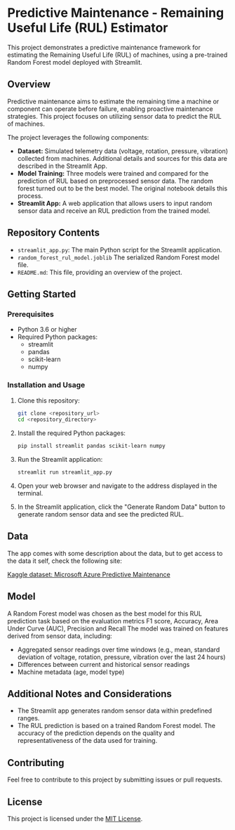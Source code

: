 # Predictive Maintenance - Remaining Useful Life (RUL) Estimator

This project demonstrates a predictive maintenance framework for estimating the Remaining Useful Life (RUL) of machines, using a pre-trained Random Forest model deployed with Streamlit.

## Overview

Predictive maintenance aims to estimate the remaining time a machine or component can operate before failure, enabling proactive maintenance strategies. This project focuses on utilizing sensor data to predict the RUL of machines.

The project leverages the following components:

*   **Dataset:** Simulated telemetry data (voltage, rotation, pressure, vibration) collected from machines.  Additional details and sources for this data are described in the Streamlit App.
*   **Model Training:**  Three models were trained and compared for the prediction of RUL based on preprocessed sensor data. The random forest turned out to be the best model. The original notebook details this process.
*   **Streamlit App:** A web application that allows users to input random sensor data and receive an RUL prediction from the trained model.

## Repository Contents
*   `streamlit_app.py`: The main Python script for the Streamlit application.
*   `random_forest_rul_model.joblib` The serialized Random Forest model file.
*   `README.md`: This file, providing an overview of the project.



## Getting Started

### Prerequisites

*   Python 3.6 or higher
*   Required Python packages:
    *   streamlit
    *   pandas
    *   scikit-learn 
    *   numpy

### Installation and Usage

1.  Clone this repository:

    ```bash
    git clone <repository_url>
    cd <repository_directory>
    ```

2.  Install the required Python packages:

    ```bash
    pip install streamlit pandas scikit-learn numpy
    ```

3.  Run the Streamlit application:

    ```bash
    streamlit run streamlit_app.py
    ```

4.  Open your web browser and navigate to the address displayed in the terminal.

5.  In the Streamlit application, click the "Generate Random Data" button to generate random sensor data and see the predicted RUL.

## Data

The app comes with some description about the data, but to get access to the data it self, check the following site:

[Kaggle dataset: Microsoft Azure Predictive Maintenance](https://www.kaggle.com/datasets/arnabbiswas1/microsoft-azure-predictive-maintenance)

## Model
A Random Forest model was chosen as the best model for this RUL prediction task based on the evaluation metrics F1 score, Accuracy, Area Under Curve (AUC), Precision and Recall
The model was trained on features derived from sensor data, including:
- Aggregated sensor readings over time windows (e.g., mean, standard deviation of voltage, rotation, pressure, vibration over the last 24 hours)
- Differences between current and historical sensor readings
- Machine metadata (age, model type)

## Additional Notes and Considerations

* The Streamlit app generates random sensor data within predefined ranges.
* The RUL prediction is based on a trained Random Forest model. The accuracy of the prediction depends on the quality and representativeness of the data used for training.


## Contributing

Feel free to contribute to this project by submitting issues or pull requests.



## License

This project is licensed under the [MIT License](LICENSE).